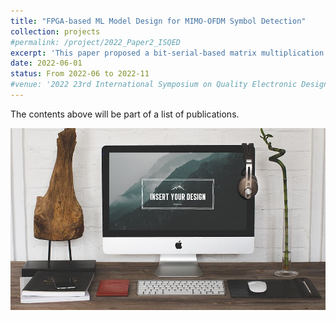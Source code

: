 ```yaml
---
title: "FPGA-based ML Model Design for MIMO-OFDM Symbol Detection"
collection: projects
#permalink: /project/2022_Paper2_ISQED
excerpt: 'This paper proposed a bit-serial-based matrix multiplication for the reservoir neuron design in Echo State Network.'
date: 2022-06-01
status: From 2022-06 to 2022-11
#venue: '2022 23rd International Symposium on Quality Electronic Design (ISQED)'
---
```




The contents above will be part of a list of publications.



![](/images/projects/foo-bar-identity.jpg)
